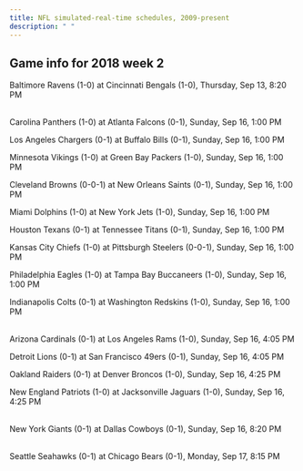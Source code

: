 ```yaml
---
title: NFL simulated-real-time schedules, 2009-present
description: " "
---
```


## Game info for 2018 week 2
Baltimore Ravens (1-0) at Cincinnati Bengals (1-0), Thursday, Sep 13, 8:20 PM

<br/>Carolina Panthers (1-0) at Atlanta Falcons (0-1), Sunday, Sep 16, 1:00 PM

Los Angeles Chargers (0-1) at Buffalo Bills (0-1), Sunday, Sep 16, 1:00 PM

Minnesota Vikings (1-0) at Green Bay Packers (1-0), Sunday, Sep 16, 1:00 PM

Cleveland Browns (0-0-1) at New Orleans Saints (0-1), Sunday, Sep 16, 1:00 PM

Miami Dolphins (1-0) at New York Jets (1-0), Sunday, Sep 16, 1:00 PM

Houston Texans (0-1) at Tennessee Titans (0-1), Sunday, Sep 16, 1:00 PM

Kansas City Chiefs (1-0) at Pittsburgh Steelers (0-0-1), Sunday, Sep 16, 1:00 PM

Philadelphia Eagles (1-0) at Tampa Bay Buccaneers (1-0), Sunday, Sep 16, 1:00 PM

Indianapolis Colts (0-1) at Washington Redskins (1-0), Sunday, Sep 16, 1:00 PM

<br/>Arizona Cardinals (0-1) at Los Angeles Rams (1-0), Sunday, Sep 16, 4:05 PM

Detroit Lions (0-1) at San Francisco 49ers (0-1), Sunday, Sep 16, 4:05 PM

Oakland Raiders (0-1) at Denver Broncos (1-0), Sunday, Sep 16, 4:25 PM

New England Patriots (1-0) at Jacksonville Jaguars (1-0), Sunday, Sep 16, 4:25 PM

<br/>New York Giants (0-1) at Dallas Cowboys (0-1), Sunday, Sep 16, 8:20 PM

<br/>Seattle Seahawks (0-1) at Chicago Bears (0-1), Monday, Sep 17, 8:15 PM

